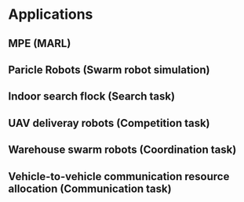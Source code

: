# Applications
## MPE (MARL)
## Paricle Robots (Swarm robot simulation)
## Indoor search flock (Search task)
## UAV deliveray robots (Competition task)
## Warehouse swarm robots (Coordination task)
## Vehicle-to-vehicle communication resource allocation (Communication task)
